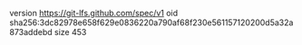 version https://git-lfs.github.com/spec/v1
oid sha256:3dc82978e658f629e0836220a790af68f230e561157120200d5a32a873addebd
size 453
